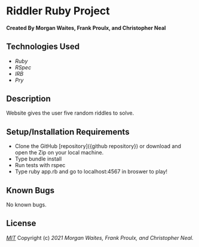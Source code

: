 # Riddler Ruby Project

#### Created By Morgan Waites, Frank Proulx, and Christopher Neal

## Technologies Used

* _Ruby_
* _RSpec_
* _IRB_
* _Pry_

## Description

Website gives the user five random riddles to solve.

## Setup/Installation Requirements

* Clone the GitHub [repository]({github repository}) or download and open the Zip on your local machine.
* Type bundle install
* Run tests with rspec
* Type ruby app.rb and go to localhost:4567 in broswer to play!

## Known Bugs

No known bugs.

## License

_[MIT](https://opensource.org/licenses/MIT)_
Copyright (c) _2021_ _Morgan Waites, Frank Proulx, and Christopher Neal._
